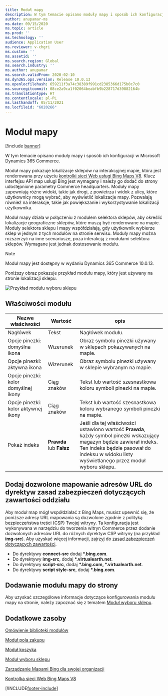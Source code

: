 ```yaml
---
title: Moduł mapy
description: W tym temacie opisano moduły mapy i sposób ich konfiguracji w Microsoft Dynamics 365 Commerce.
author: anupamar-ms
ms.date: 09/15/2020
ms.topic: article
ms.prod: ''
ms.technology: ''
audience: Application User
ms.reviewer: v-chgri
ms.custom: ''
ms.assetid: ''
ms.search.region: Global
ms.search.industry: ''
ms.author: anupamar
ms.search.validFrom: 2020-02-10
ms.dyn365.ops.version: Release 10.0.13
ms.openlocfilehash: 659211f3a74c38389f991cd2385366d175b0c7c0
ms.sourcegitcommit: 08ce2a9ca1f02064beabfb9b228717d39882164b
ms.translationtype: HT
ms.contentlocale: pl-PL
ms.lasthandoff: 05/11/2021
ms.locfileid: "6020266"
---
```

# <a name="map-module"></a>Moduł mapy

[!include [banner](includes/banner.md)]


W tym temacie opisano moduły mapy i sposób ich konfiguracji w Microsoft Dynamics 365 Commerce.

Moduł mapy pokazuje lokalizacje sklepów na interakcyjnej mapie, która jest renderowana przy użyciu [kontrolki sieci Web usługi Bing Maps V8](/bingmaps/v8-web-control/). Klucz interfejsu API map usługi Bing jest wymagany i należy go dodać do strony udostępnione parametry Commerce headquarters. Moduły mapy zapewniają różne widoki, takie jak drogi, z powietrza i widok z ulicy, które użytkownicy mogą wybrać, aby wyświetlić lokalizacje mapy. Pozwalają również na interakcje, takie jak powiększanie i wykorzystywanie lokalizacji użytkownika.

Moduł mapy działa w połączeniu z modułem selektora sklepów, aby określić lokalizacje geograficzne sklepów, które muszą być renderowane na mapie. Moduły selektora sklepu i mapy współdziałają, gdy użytkownik wybierze sklep w jednym z tych modułów na stronie serwisu. Moduły mapy można rozszerzyć na inne scenariusze, poza interakcją z modułami selektora sklepów. Wymagane jest jednak dostosowanie modułu.

> [!NOTE]
> Moduł mapy jest dostępny w wydaniu Dynamics 365 Commerce 10.0.13.

Poniższy obraz pokazuje przykład modułu mapy, który jest używany na stronie lokalizacji sklepu.

![Przykład modułu wyboru sklepu](./media/ecommerce-Storelocator.PNG)

## <a name="module-properties"></a>Właściwości modułu

| Nazwa właściwości             | Wartość                 | opis |
|---------------------------|-----------------------|-------------|
| Nagłówek | Tekst | Nagłówek modułu. |
| Opcje pinezki: domyślna ikona | Wizerunek | Obraz symbolu pinezki używany w sklepach pokazywanych na mapie. |
| Opcje pinezki: aktywna ikona | Wizerunek | Obraz symbolu pinezki używany w sklepie wybranym na mapie. |
| Opcje pinezki: kolor domyślnej ikony | Ciąg znaków | Tekst lub wartość szesnastkowa koloru symboli pinezki na mapie. |
| Opcje pinezki: kolor aktywnej ikony | Ciąg znaków | Tekst lub wartość szesnastkowa koloru wybranego symboli pinezki na mapie. |
| Pokaż indeks | **Prawda** lub **Fałsz** | Jeśli dla tej właściwości ustawiono wartość **Prawda**, każdy symbol pinezki wskazujący magazyn będzie zawierał indeks. Ten indeks będzie pasował do indeksu w widoku listy wyświetlanego przez moduł wyboru sklepu. |

## <a name="add-allowed-mapping-urls-to-a-sites-content-security-policy-directives"></a>Dodaj dozwolone mapowanie adresów URL do dyrektyw zasad zabezpieczeń dotyczących zawartości oddziału

Aby moduł map mógł współdziałać z Bing Maps, musisz upewnić się, że poniższe adresy URL mapowania są dozwolone zgodnie z polityką bezpieczeństwa treści (CSP) Twojej witryny. Ta konfiguracja jest wykonywana w narzędziu do tworzenia witryn Commerce przez dodanie dozwolonych adresów URL do różnych dyrektyw CSP witryny (na przykład **img-src**). Aby uzyskać więcej informacji, zajrzyj do [zasad zabezpieczeń dotyczących zawartości](manage-csp.md). 

- Do dyrektywy **connect-src** dodaj **&#42;.bing.com**.
- Do dyrektywy **img-src**, dodaj **&#42;.virtualearth.net**.
- Do dyrektywy **script-src**, dodaj **&#42;.bing.com, &#42;.virtualearth.net**.
- Do dyrektywy **script style-src**, dodaj **&#42;.bing.com**.

## <a name="add-a-map-module-to-a-page"></a>Dodawanie modułu mapy do strony

Aby uzyskać szczegółowe informacje dotyczące konfigurowania modułu mapy na stronie, należy zapoznać się z tematem [Moduł wyboru sklepu](store-selector.md). 
 
## <a name="additional-resources"></a>Dodatkowe zasoby

[Omówienie biblioteki modułów](starter-kit-overview.md)

[Moduł pola zakupu](add-buy-box.md)

[Moduł koszyka](add-cart-module.md)

[Moduł wyboru sklepu](store-selector.md)

[Zarządzanie Mapami Bing dla swojej organizacji](./dev-itpro/manage-bing-maps.md)

[Kontrolka sieci Web Bing Maps V8](/bingmaps/v8-web-control/)


[!INCLUDE[footer-include](../includes/footer-banner.md)]